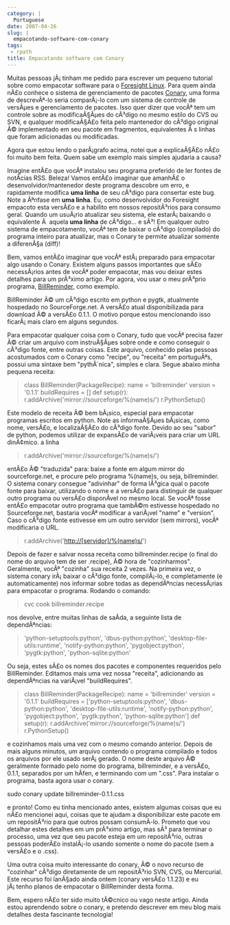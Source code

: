 ```yaml
---
category: |
  Portuguese
date: 2007-04-26
slug: |
  empacotando-software-com-conary
tags:
 - rpath
title: Empacotando software com Conary
---
```


Muitas pessoas jÃ¡ tinham me pedido para escrever um pequeno tutorial
sobre como empacotar software para o [Foresight
Linux](http://www.foresightlinux.org/pt/). Para quem ainda nÃ£o conhece
o sistema de gerenciamento de pacotes
[Conary](http://wiki.rpath.com/wiki/Conary), uma forma de descrevÃª-lo
seria comparÃ¡-lo com um sistema de controle de versÃµes e gerenciamento
de pacotes. Isso quer dizer que vocÃª tem um controle sobre as
modificaÃ§Ãµes do cÃ³digo no mesmo estilo do CVS ou SVN, e qualquer
modificaÃ§Ã£o feita pelo mantenedor do cÃ³digo original Ã© implementado
em seu pacote em fragmentos, equivalentes Ã s linhas que foram
adicionadas ou modificadas.

Agora que estou lendo o parÃ¡grafo acima, notei que a explicaÃ§Ã£o nÃ£o
foi muito bem feita. Quem sabe um exemplo mais simples ajudaria a causa?

Imagine entÃ£o que vocÃª instalou seu programa preferido de ler fontes
de notÃ­cias RSS. Beleza! Vamos entÃ£o imaginar que amanhÃ£ o
desenvolvidor/mantenedor deste programa descobre um erro, e rapidamente
modifica **uma linha** de seu cÃ³digo para consertar este bug. Note a
Ãªnfase em **uma linha**. Eu, como desenvolvidor do Foresight empacoto
esta versÃ£o e a habilito em nossos repositÃ³rios para consumo geral.
Quando um usuÃ¡rio atualizar seu sistema, ele estarÃ¡ baixando o
equivalente Ã  aquela **uma linha** de cÃ³digo... e sÃ³! Em qualquer
outro sistema de empacotamento, vocÃª tem de baixar o cÃ³digo
(compilado) do programa inteiro para atualizar, mas o Conary te permite
atualizar somente a diferenÃ§a (diff)!

Bem, vamos entÃ£o imaginar que vocÃª estÃ¡ preparado para empacotar algo
usando o Conary. Existem alguns passos importantes que sÃ£o necessÃ¡rios
antes de vocÃª poder empacotar, mas vou deixar estes detalhes para um
prÃ³ximo artigo. Por agora, vou usar o meu prÃ³prio programa,
[BillReminder](http://billreminder.sourceforge.net/), como exemplo.

BillReminder Ã© um cÃ³digo escrito em python e pygtk, atualmente
hospedado no SourceForge.net. A versÃ£o atual disponibilizada para
download Ã© a versÃ£o 0.1.1. O motivo porque estou mencionando isso
ficarÃ¡ mais claro em alguns segundos.

Para empacotar qualquer coisa com o Conary, tudo que vocÃª precisa fazer
Ã© criar um arquivo com instruÃ§Ãµes sobre onde e como conseguir o
cÃ³digo fonte, entre outras coisas. Este arquivo, conhecido pelas
pessoas acostumados com o Conary como "recipe", ou "receita" em
portuguÃªs, possui uma sintaxe bem "pythÃ´nica", simples e clara. Segue
abaixo minha pequena receita:

> class BillReminder(PackageRecipe): name = 'billreminder' version =
> '0.1.1' buildRequires = \[\] def setup(r):
> r.addArchive('mirror://sourceforge/%(name)s/') r.PythonSetup()

Este modelo de receita Ã© bem bÃ¡sico, especial para empacotar programas
escritos em python. Note as informaÃ§Ãµes bÃ¡sicas, como nome, versÃ£o,
e localizaÃ§Ã£o do cÃ³digo fonte. Devido ao seu "sabor" de python,
podemos utilizar de expansÃ£o de variÃ¡veis para criar um URL dinÃ¢mico.
a linha

> r.addArchive('mirror://sourceforge/%(name)s/')

entÃ£o Ã© "traduzida" para: baixe a fonte em algum mirror do
sourceforge.net, e procure pelo programa %(name)s, ou seja,
billreminder. O sistema conary consegue "adivinhar" de forma lÃ³gica
qual o pacote fonte para baixar, utilizando o nome e a versÃ£o para
distinguir de qualquer outro programa ou versÃ£o disponÃ­vel no mesmo
local. Se vocÃª fosse entÃ£o empacotar outro programa que tambÃ©m
estivesse hospedado no Sourceforge.net, bastaria vocÃª modificar a
variÃ¡vel "name" e "version". Caso o cÃ³digo fonte estivesse em um outro
servidor (sem mirrors), vocÃª modificaria o URL.

> r.addArchive('[http://\[servidor\]/%(name)s/](http://%5Bservidor%5D/%(name)s/)')

Depois de fazer e salvar nossa receita como billreminder.recipe (o final
do nome do arquivo tem de ser .recipe), Ã© hora de "cozinharmos".
Geralmente, vocÃª "cozinha" sua receita 2 vezes. Na primeira vez, o
sistema conary irÃ¡ baixar o cÃ³digo fonte, compilÃ¡-lo, e completamente
(e automaticamente) nos informar sobre todas as dependÃªncias
necessÃ¡rias para empacotar o programa. Rodando o comando:

> cvc cook billreminder.recipe

nos devolve, entre muitas linhas de saÃ­da, a seguinte lista de
dependÃªncias:

> \'python-setuptools:python\', \'dbus-python:python\',
> \'desktop-file-utils:runtime\', \'notify-python:python\',
> \'pygobject:python\', \'pygtk:python\', \'python-sqlite:python\'

Ou seja, estes sÃ£o os nomes dos pacotes e componentes requeridos pelo
BillReminder. Editamos mais uma vez nossa "receita", adicionando as
dependÃªncias na variÃ¡vel "buildRequires".

> class BillReminder(PackageRecipe): name = 'billreminder' version =
> '0.1.1' buildRequires = \['python-setuptools:python',
> 'dbus-python:python', 'desktop-file-utils:runtime',
> 'notify-python:python', 'pygobject:python', 'pygtk:python',
> 'python-sqlite:python'\] def setup(r):
> r.addArchive('mirror://sourceforge/%(name)s/') r.PythonSetup()

e cozinhamos mais uma vez com o mesmo comando anterior. Depois de mais
alguns minutos, um arquivo contendo o programa compilado e todos os
arquivos por ele usado serÃ¡ gerado. O nome deste arquivo Ã© geralmente
formado pelo nome do programa, billreminder, e a versÃ£o, 0.1.1,
separados por um hÃ­fen, e terminando com um ".css". Para instalar o
programa, basta agora usar o conary.

sudo conary update billreminder-0.1.1.css

e pronto! Como eu tinha mencionado antes, existem algumas coisas que eu
nÃ£o mencionei aqui, coisas que te ajudam a disponibilizar este pacote
em um repositÃ³rio para que outros possam consumÃ­-lo. Prometo que vou
detalhar estes detalhes em um prÃ³ximo artigo, mas sÃ³ para terminar o
processo, uma vez que seu pacote esteja em um repositÃ³rio, outras
pessoas poderÃ£o instalÃ¡-lo usando somente o nome do pacote (sem a
versÃ£o e o .css).

Uma outra coisa muito interessante do conary, Ã© o novo recurso de
"cozinhar" cÃ³digo diretamente de um repositÃ³rio SVN, CVS, ou
Mercurial. Este recurso foi lanÃ§ado ainda ontem (conary versÃ£o 1.1.23)
e eu jÃ¡ tenho planos de empacotar o BillReminder desta forma.

Bem, espero nÃ£o ter sido muito tÃ©cnico ou vago neste artigo. Ainda
estou aprendendo sobre o conary, e pretendo descrever em meu blog mais
detalhes desta fascinante tecnologia!
